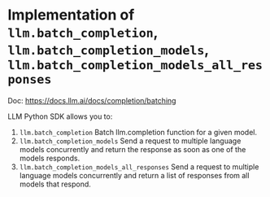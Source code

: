 # Implementation of `llm.batch_completion`, `llm.batch_completion_models`, `llm.batch_completion_models_all_responses`

Doc: https://docs.llm.ai/docs/completion/batching


LLM Python SDK allows you to:
1. `llm.batch_completion` Batch llm.completion function for a given model.
2. `llm.batch_completion_models` Send a request to multiple language models concurrently and return the response
    as soon as one of the models responds.
3. `llm.batch_completion_models_all_responses` Send a request to multiple language models concurrently and return a list of responses
    from all models that respond.